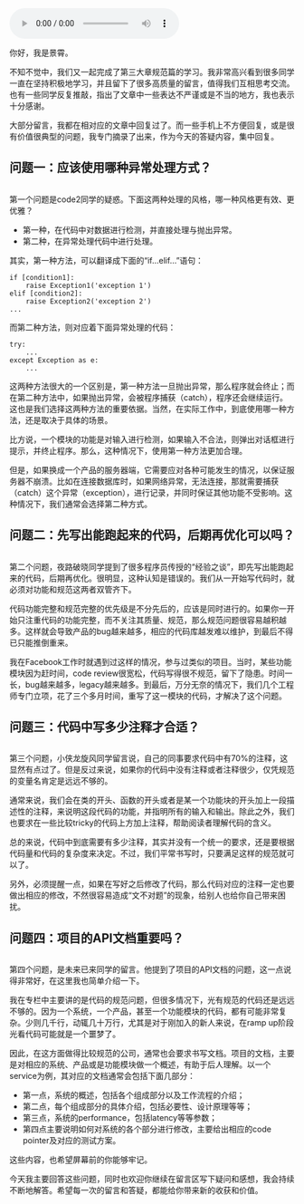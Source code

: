 <audio title="32 _ 答疑（三）：如何选择合适的异常处理方式？" src="https://static001.geekbang.org/resource/audio/af/fb/af75cfd5d3ee79f171f71ab740bf95fb.mp3" controls="controls"></audio> 
<p>你好，我是景霄。</p><p>不知不觉中，我们又一起完成了第三大章规范篇的学习。我非常高兴看到很多同学一直在坚持积极地学习，并且留下了很多高质量的留言，值得我们互相思考交流。也有一些同学反复推敲，指出了文章中一些表达不严谨或是不当的地方，我也表示十分感谢。</p><p>大部分留言，我都在相对应的文章中回复过了。而一些手机上不方便回复，或是很有价值很典型的问题，我专门摘录了出来，作为今天的答疑内容，集中回复。</p><h2>问题一：应该使用哪种异常处理方式？</h2><p><img src="https://static001.geekbang.org/resource/image/c7/42/c766890764672c7c924092d9dfd0c942.png" alt=""></p><p>第一个问题是code2同学的疑惑。下面这两种处理的风格，哪一种风格更有效、更优雅？</p><ul>
<li>第一种，在代码中对数据进行检测，并直接处理与抛出异常。</li>
<li>第二种，在异常处理代码中进行处理。</li>
</ul><p>其实，第一种方法，可以翻译成下面的“if…elif…”语句：</p><pre><code>if [condition1]:
    raise Exception1('exception 1')
elif [condition2]:
    raise Exception2('exception 2')
...
</code></pre><p>而第二种方法，则对应着下面异常处理的代码：</p><pre><code>try:
    ...
except Exception as e:
    ...
</code></pre><p>这两种方法很大的一个区别是，第一种方法一旦抛出异常，那么程序就会终止；而在第二种方法中，如果抛出异常，会被程序捕获（catch），程序还会继续运行。这也是我们选择这两种方法的重要依据。当然，在实际工作中，到底使用哪一种方法，还是取决于具体的场景。</p><p>比方说，一个模块的功能是对输入进行检测，如果输入不合法，则弹出对话框进行提示，并终止程序。那么，这种情况下，使用第一种方法更加合理。</p><!-- [[[read_end]]] --><p>但是，如果换成一个产品的服务器端，它需要应对各种可能发生的情况，以保证服务器不崩溃。比如在连接数据库时，如果网络异常，无法连接，那就需要捕获（catch）这个异常（exception），进行记录，并同时保证其他功能不受影响。这种情况下，我们通常会选择第二种方式。</p><h2>问题二：先写出能跑起来的代码，后期再优化可以吗？</h2><p><img src="https://static001.geekbang.org/resource/image/d5/b0/d5efddbe80757e61e33596ce41440bb0.png" alt=""></p><p>第二个问题，夜路破晓同学提到了很多程序员传授的“经验之谈”，即先写出能跑起来的代码，后期再优化。很明显，这种认知是错误的。我们从一开始写代码时，就必须对功能和规范这两者双管齐下。</p><p>代码功能完整和规范完整的优先级是不分先后的，应该是同时进行的。如果你一开始只注重代码的功能完整，而不关注其质量、规范，那么规范问题很容易越积越多。这样就会导致产品的bug越来越多，相应的代码库越发难以维护，到最后不得已只能推倒重来。</p><p>我在Facebook工作时就遇到过这样的情况，参与过类似的项目。当时，某些功能模块因为赶时间，code review很宽松，代码写得很不规范，留下了隐患。时间一长，bug越来越多，legacy越来越多。到最后，万分无奈的情况下，我们几个工程师专门立项，花了三个多月时间，重写了这一模块的代码，才解决了这个问题。</p><h2>问题三：代码中写多少注释才合适？</h2><p><img src="https://static001.geekbang.org/resource/image/f2/71/f22b2ec07051b244ed4a852189745671.png" alt=""></p><p>第三个问题，小侠龙旋风同学留言说，自己的同事要求代码中有70%的注释，这显然有点过了。但是反过来说，如果你的代码中没有注释或者注释很少，仅凭规范的变量名肯定是远远不够的。</p><p>通常来说，我们会在类的开头、函数的开头或者是某一个功能块的开头加上一段描述性的注释，来说明这段代码的功能，并指明所有的输入和输出。除此之外，我们也要求在一些比较tricky的代码上方加上注释，帮助阅读者理解代码的含义。</p><p>总的来说，代码中到底需要有多少注释，其实并没有一个统一的要求，还是要根据代码量和代码的复杂度来决定。不过，我们平常书写时，只要满足这样的规范就可以了。</p><p>另外，必须提醒一点，如果在写好之后修改了代码，那么代码对应的注释一定也要做出相应的修改，不然很容易造成“文不对题”的现象，给别人也给你自己带来困扰。</p><h2>问题四：项目的API文档重要吗？</h2><p><img src="https://static001.geekbang.org/resource/image/fc/c5/fc59ac08ab33764afa439056e75acac5.png" alt=""></p><p>第四个问题，是未来已来同学的留言。他提到了项目的API文档的问题，这一点说得非常好，在这里我也简单介绍一下。</p><p>我在专栏中主要讲的是代码的规范问题，但很多情况下，光有规范的代码还是远远不够的。因为一个系统，一个产品，甚至一个功能模块的代码，都有可能非常复杂。少则几千行，动辄几十万行，尤其是对于刚加入的新人来说，在ramp up阶段光看代码可能就是一个噩梦了。</p><p>因此，在这方面做得比较规范的公司，通常也会要求书写文档。项目的文档，主要是对相应的系统、产品或是功能模块做一个概述，有助于后人理解。以一个service为例，其对应的文档通常会包括下面几部分：</p><ul>
<li>第一点，系统的概述，包括各个组成部分以及工作流程的介绍；</li>
<li>第二点，每个组成部分的具体介绍，包括必要性、设计原理等等；</li>
<li>第三点，系统的performance，包括latency等等参数；</li>
<li>第四点主要说明如何对系统的各个部分进行修改，主要给出相应的code pointer及对应的测试方案。</li>
</ul><p>这些内容，也希望屏幕前的你能够牢记。</p><p>今天我主要回答这些问题，同时也欢迎你继续在留言区写下疑问和感想，我会持续不断地解答。希望每一次的留言和答疑，都能给你带来新的收获和价值。</p><p></p>